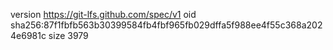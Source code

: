 version https://git-lfs.github.com/spec/v1
oid sha256:87f1fbfb563b30399584fb4fbf965fb029dffa5f988ee4f55c368a2024e6981c
size 3979
